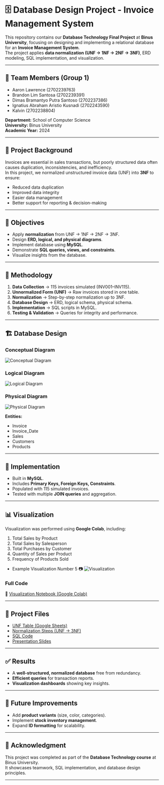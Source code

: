 # 🗄️ Database Design Project - Invoice Management System  

This repository contains our **Database Technology Final Project** at **Binus University**, focusing on designing and implementing a relational database for an **Invoice Management System**.  
The project applies **data normalization (UNF → 1NF → 2NF → 3NF)**, ERD modeling, SQL implementation, and visualization.  

---

## 👥 Team Members (Group 1)
- Aaron Lawrence (2702239763)  
- Brandon Lim Santosa (2702239391)  
- Dimas Bramantyo Putra Santoso (2702237386)  
- Ignatius Abraham Aristio Kusnadi (2702243590)  
- Kalvin (2702238804)  

**Department:** School of Computer Science  
**University:** Binus University  
**Academic Year:** 2024  

---

## 📌 Project Background
Invoices are essential in sales transactions, but poorly structured data often causes duplication, inconsistencies, and inefficiency.  
In this project, we normalized unstructured invoice data (UNF) into **3NF** to ensure:  
- Reduced data duplication  
- Improved data integrity  
- Easier data management  
- Better support for reporting & decision-making  

---

## 🎯 Objectives
- Apply **normalization** from UNF → 1NF → 2NF → 3NF.  
- Design **ERD, logical, and physical diagrams**.  
- Implement database using **MySQL**.  
- Demonstrate **SQL queries, views, and constraints**.  
- Visualize insights from the database.  

---

## 🧩 Methodology
1. **Data Collection** → 115 invoices simulated (INV001–INV115).  
2. **Unnormalized Form (UNF)** → Raw invoices stored in one table.  
3. **Normalization** → Step-by-step normalization up to 3NF.  
4. **Database Design** → ERD, logical schema, physical schema.  
5. **Implementation** → SQL scripts in MySQL.  
6. **Testing & Validation** → Queries for integrity and performance.  

---

## 🏗 Database Design

### Conceptual Diagram
![Conceptual Diagram](screenshots/Conceptual.png)  

### Logical Diagram
![Logical Diagram](screenshots/Logical.png)   

### Physical Diagram
![Physical Diagram](screenshots/Physical.png)  

**Entities:**  
- Invoice  
- Invoice_Date  
- Sales  
- Customers  
- Products  

---

## 🔎 Implementation
- Built in **MySQL**.  
- Includes **Primary Keys, Foreign Keys, Constraints**.  
- Populated with 115 simulated invoices.  
- Tested with multiple **JOIN queries** and aggregation.  


---

## 📊 Visualization
Visualization was performed using **Google Colab**, including:  
1. Total Sales by Product  
2. Total Sales by Salesperson  
3. Total Purchases by Customer  
4. Quantity of Sales per Product  
5. Frequency of Products Sold  


- Example Visualization Number 5
📷 ![Visualization](screenshots/Visu.png)  

### Full Code 
🔗 [Visualization Notebook (Google Colab)](https://colab.research.google.com/drive/1ueCsh1yNBIWdA37O8HCCYL88tajPyHcP?usp=sharing)  

---

## 📂 Project Files
- [UNF Table (Google Sheets)](https://docs.google.com/spreadsheets/d/1y6b8YvqX-pf09uYNEfNtvaIxr4r2CXHEhoQMqR4YMvQ/edit?usp=sharing)  
- [Normalization Steps (UNF → 3NF)](https://docs.google.com/spreadsheets/d/1iZwwOQzYXHCCAIhYfGytzvz0G6Tin1Sx8WA7hJf9RUE/edit?usp=sharing)  
- [SQL Code](https://drive.google.com/file/d/1gjXop6rh2WQ6I0zFaQrZ3MEMYS_8WRs2/view?usp=sharing)  
- [Presentation Slides](https://drive.google.com/drive/folders/1IKldgdJdJ3ygorauMubiAxNb3IO3UMZl?usp=sharing)  

---

## ✅ Results
- A **well-structured, normalized database** free from redundancy.  
- **Efficient queries** for transaction reports.  
- **Visualization dashboards** showing key insights.  

---

## 📝 Future Improvements
- Add **product variants** (size, color, categories).  
- Implement **stock inventory management**.  
- Expand **ID formatting** for scalability.  

---

## 🙏 Acknowledgment
This project was completed as part of the **Database Technology course** at Binus University.  
It showcases teamwork, SQL implementation, and database design principles.  

---

